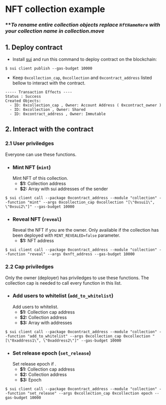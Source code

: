 # **NFT collection example**

### ***To rename entire collection objects replace `NftNameHere` with your collection name in collection.move*

## **1. Deploy contract**
* Install [sui](https://docs.sui.io/devnet/learn) and run this command to deploy contract on the blockchain:
```
$ sui client publish --gas-budget 10000
```
* Keep `0xcollection_cap`, `0xcollection` and `0xcontract_address` listed bellow to interact with the contract.
```
----- Transaction Effects ----
Status : Success
Created Objects:
  - ID: 0xcollection_cap , Owner: Account Address ( 0xcontract_owner )
  - ID: 0xcollection , Owner: Shared
  - ID: 0xcontract_address , Owner: Immutable
```
## **2. Interact with the contract**
### **2.1 User priviledges**
Everyone can use these functions.
* ### **Mint NFT (`mint`)**
  Mint NFT of this collection.
  * **$1:** Collection address
  * **$2:** Array with sui addresses of the sender
```
$ sui client call --package 0xcontract_address --module "collection" --function "mint" --args 0xcollection_cap 0xcollection "[\"0xsui1\", \"0xsui2\"]" --gas-budget 10000
```
* ### **Reveal NFT (`reveal`)**
  Reveal the NFT if you are the owner. Only available if the collection has been deployed with `MINT_REVEALED=false` parameter.
  * **$1:** NFT address
```
$ sui client call --package 0xcontract_address --module "collection" --function "reveal" --args 0xnft_address --gas-budget 10000
```
### **2.2 Cap priviledges**
Only the owner (deployer) has priviledges to use these functions. The collection cap is needed to call every function in this list.
* ### **Add users to whitelist (`add_to_whitelist`)**
  Add users to whitelist.
  * **$1:** Collection cap address
  * **$2:** Collection address
  * **$3:** Array with addresses
```
$ sui client call --package 0xcontract_address --module "collection" --function "add_to_whitelist" --args 0xcollection_cap 0xcollection "[\"0xaddress1\", \"0xaddress2\"]" --gas-budget 10000
```
* ### **Set release epoch (`set_release`)**
  Set release epoch if .
  * **$1:** Collection cap address
  * **$2:** Collection address
  * **$3:** Epoch
```
$ sui client call --package 0xcontract_address --module "collection" --function "set_release" --args 0xcollection_cap 0xcollection epoch --gas-budget 10000
```
